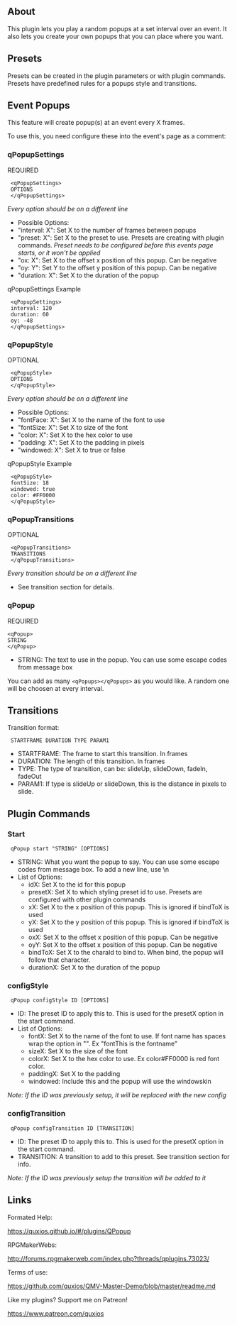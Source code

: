 

## AboutThis plugin lets you play a random popups at a set interval over an event.It also lets you create your own popups that you can place where you want.

## PresetsPresets can be created in the plugin parameters or with plugin commands.Presets have predefined rules for a popups style and transitions.

## Event PopupsThis feature will create popup(s) at an event every X frames.To use this, you need configure these into the event's page as a comment:

### **qPopupSettings**REQUIRED~~~ <qPopupSettings> OPTIONS </qPopupSettings>~~~*Every option should be on a different line*- Possible Options: - "interval: X": Set X to the number of frames between popups - "preset: X": Set X to the preset to use. Presets are creating with plugin commands. *Preset needs to be configured before this events page starts, or it won't be applied* - "ox: X": Set X to the offset x position of this popup. Can be negative - "oy: Y": Set Y to the offset y position of this popup. Can be negative - "duration: X": Set X to the duration of the popupqPopupSettings Example~~~ <qPopupSettings> interval: 120 duration: 60 oy: -48 </qPopupSettings>~~~

### **qPopupStyle**OPTIONAL~~~ <qPopupStyle> OPTIONS </qPopupStyle>~~~*Every option should be on a different line*- Possible Options: - "fontFace: X": Set X to the name of the font to use - "fontSize: X": Set X to size of the font - "color: X": Set X to the hex color to use - "padding: X": Set X to the padding in pixels - "windowed: X": Set X to true or falseqPopupStyle Example~~~ <qPopupStyle> fontSize: 18 windowed: true color: #FF0000 </qPopupStyle>~~~

### **qPopupTransitions**OPTIONAL~~~ <qPopupTransitions> TRANSITIONS </qPopupTransitions>~~~*Every transition should be on a different line*- See transition section for details.

### **qPopup**REQUIRED~~~<qPopup>STRING</qPopup>~~~- STRING: The text to use in the popup. You can use some escape codesfrom message boxYou can add as many `<qPopups></qPopups>` as you would like. A random one willbe choosen at every interval.

## TransitionsTransition format:~~~ STARTFRAME DURATION TYPE PARAM1~~~- STARTFRAME: The frame to start this transition. In frames- DURATION: The length of this transition. In frames- TYPE: The type of transition, can be: slideUp, slideDown, fadeIn, fadeOut- PARAM1: If type is slideUp or slideDown, this is the distance in pixelsto slide.

## Plugin Commands
### **Start**~~~ qPopup start "STRING" [OPTIONS]~~~- STRING: What you want the popup to say. You can use some escape codesfrom message box. To add a new line, use \n- List of Options:  - idX: Set X to the id for this popup  - presetX: Set X to which styling preset id to use. Presets are configured  with other plugin commands  - xX: Set X to the x position of this popup. This is ignored if bindToX is  used  - yX: Set X to the y position of this popup. This is ignored if bindToX is  used  - oxX: Set X to the offset x position of this popup. Can be negative  - oyY: Set X to the offset x position of this popup. Can be negative  - bindToX: Set X to the charaId to bind to. When bind, the popup will follow  that character.  - durationX: Set X to the duration of the popup

### **configStyle**~~~ qPopup configStyle ID [OPTIONS]~~~- ID: The preset ID to apply this to. This is used for the presetX optionin the start command.- List of Options:  - fontX: Set X to the name of the font to use. If font name has spaces  wrap the option in "". Ex "fontThis is the fontname"  - sizeX: Set X to the size of the font  - colorX: Set X to the hex color to use. Ex color#FF0000 is red font color.  - paddingX: Set X to the padding  - windowed: Include this and the popup will use the windowskin*Note: If the ID was previously setup, it will be replaced with the new config*

### **configTransition**~~~ qPopup configTransition ID [TRANSITION]~~~- ID: The preset ID to apply this to. This is used for the presetX optionin the start command.- TRANSITION: A transition to add to this preset. See transition sectionfor info.*Note: If the ID was previously setup the transition will be added to it*

## LinksFormated Help: https://quxios.github.io/#/plugins/QPopupRPGMakerWebs: http://forums.rpgmakerweb.com/index.php?threads/qplugins.73023/Terms of use: https://github.com/quxios/QMV-Master-Demo/blob/master/readme.mdLike my plugins? Support me on Patreon! https://www.patreon.com/quxios